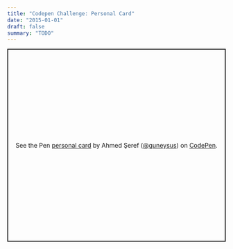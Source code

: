 ```yaml
---
title: "Codepen Challenge: Personal Card"
date: "2015-01-01"
draft: false
summary: "TODO"
---
```



<p class="codepen" data-height="445" data-theme-id="light" data-default-tab="result" data-user="guneysus" data-slug-hash="wvwgPVq" style="height: 445px; box-sizing: border-box; display: flex; align-items: center; justify-content: center; border: 2px solid; margin: 1em 0; padding: 1em;" data-pen-title="personal card">
  <span>See the Pen <a href="https://codepen.io/guneysus/pen/wvwgPVq">
  personal card</a> by Ahmed Şeref (<a href="https://codepen.io/guneysus">@guneysus</a>)
  on <a href="https://codepen.io">CodePen</a>.</span>
</p>

<script async src="https://static.codepen.io/assets/embed/ei.js"></script>
